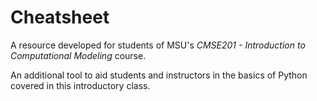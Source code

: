 # Cheatsheet

A resource developed for students of MSU's *CMSE201 - Introduction to Computational Modeling* course. 

An additional tool to aid students and instructors in the basics of Python covered in this introductory class.

```python

```
